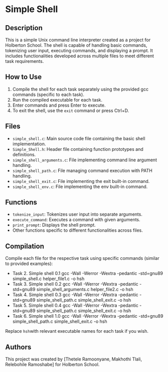 # Simple Shell

## Description

This is a simple Unix command line interpreter created as a project for Holberton School. The shell is capable of handling basic commands, tokenizing user input, executing commands, and displaying a prompt. It includes functionalities developed across multiple files to meet different task requirements.

## How to Use

1. Compile the shell for each task separately using the provided gcc commands (specific to each task).
2. Run the compiled executable for each task.
3. Enter commands and press Enter to execute.
4. To exit the shell, use the `exit` command or press Ctrl+D.

## Files

- `simple_shell.c`: Main source code file containing the basic shell implementation.
- `Simple_Shell.h`: Header file containing function prototypes and definitions.
- `simple_shell_arguments.c`: File implementing command line argument handling.
- `simple_shell_path.c`: File managing command execution with PATH handling.
- `simple_shell_exit.c`: File implementing the exit built-in command.
- `simple_shell_env.c`: File implementing the env built-in command.

## Functions

- `tokenize_input`: Tokenizes user input into separate arguments.
- `execute_command`: Executes a command with given arguments.
- `print_prompt`: Displays the shell prompt.
- Other functions specific to different functionalities across files.

## Compilation

Compile each file for the respective task using specific commands (similar to provided examples):
- Task 2. Simple shell 0.1
  gcc -Wall -Werror -Wextra -pedantic -std=gnu89 simple_shell.c helper_file1.c -o hsh
- Task 3. Simple shell 0.2
  gcc -Wall -Werror -Wextra -pedantic -std=gnu89 simple_shell_arguments.c helper_file2.c -o hsh
- Task 4. Simple shell 0.3
   gcc -Wall -Werror -Wextra -pedantic -std=gnu89 simple_shell_path.c simple_shell_exit.c -o hsh
- Task 5. Simple shell 0.4
  gcc -Wall -Werror -Wextra -pedantic -std=gnu89 simple_shell_path.c simple_shell_exit.c -o hsh
- Task 6. Simple shell 1.0
  gcc -Wall -Werror -Wextra -pedantic -std=gnu89 simple_shell_path.c simple_shell_exit.c -o hsh
  
Replace `hsh`with relevant executable names for each task if you wish.

## Authors

This project was created by [Thetele Ramoonyane, Makhothi Tlali, Relebohile Ramoshabe] for Holberton School.
  

  

  
  


